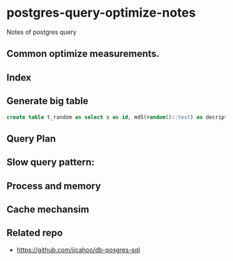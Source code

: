 # postgres-query-optimize-notes
Notes of postgres query

## Common optimize measurements.
## Index

## Generate big table
```sql
create table t_random as select s as id, md5(random()::text) as decription from generate_Series(1,5) s; 
```
## Query Plan

## Slow query pattern:

## Process and memory

## Cache mechansim

## Related repo
* https://github.com/jicahoo/db-posgres-sql

